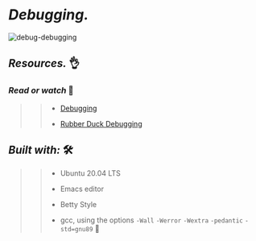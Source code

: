 # **_Debugging._**

![debug-debugging](https://user-images.githubusercontent.com/85587286/160736112-8e488e41-31ec-4a96-84a3-c6c02b1ec66a.gif)


## **_Resources._** 👌

### **_Read or watch_**  📑

>> * [Debugging](https://intranet.hbtn.io/rltoken/iADtJa-KkjYI56m-cQyWIw)
>> 
>> * [Rubber Duck Debugging](https://intranet.hbtn.io/rltoken/sS_CVV32moC3tyEImNCvig)

## **_Built with:_** 🛠️


>> * Ubuntu 20.04 LTS
>> 
>> * Emacs editor
>> 
>> * Betty Style
>> 
>> * gcc, using the options `-Wall` `-Werror` `-Wextra` `-pedantic` `-std=gnu89`  🏁
